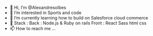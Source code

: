 - 👋 Hi, I’m @Alexandresolbes
- 👀 I’m interested in Sports and code
- 🌱 I’m currently learning how to build on Salesforce cloud commerce 
- 💞️ Stack : Back : Node.js & Ruby on rails Front : React Sass html css
- 📫 How to reach me ...

<!---
Alexandresolbes/Alexandresolbes is a ✨ special ✨ repository because its `README.md` (this file) appears on your GitHub profile.
You can click the Preview link to take a look at your changes.
--->
